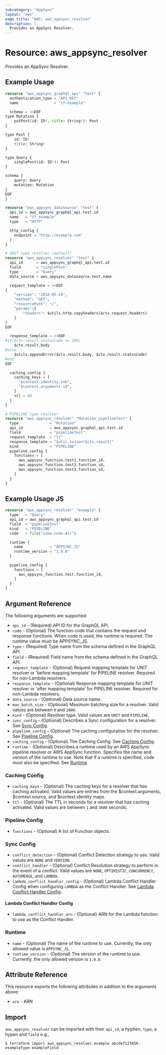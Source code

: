 ```yaml
---
subcategory: "AppSync"
layout: "aws"
page_title: "AWS: aws_appsync_resolver"
description: |-
  Provides an AppSync Resolver.
---
```


# Resource: aws_appsync_resolver

Provides an AppSync Resolver.

## Example Usage

```terraform
resource "aws_appsync_graphql_api" "test" {
  authentication_type = "API_KEY"
  name                = "tf-example"

  schema = <<EOF
type Mutation {
	putPost(id: ID!, title: String!): Post
}

type Post {
	id: ID!
	title: String!
}

type Query {
	singlePost(id: ID!): Post
}

schema {
	query: Query
	mutation: Mutation
}
EOF
}

resource "aws_appsync_datasource" "test" {
  api_id = aws_appsync_graphql_api.test.id
  name   = "tf_example"
  type   = "HTTP"

  http_config {
    endpoint = "http://example.com"
  }
}

# UNIT type resolver (default)
resource "aws_appsync_resolver" "test" {
  api_id      = aws_appsync_graphql_api.test.id
  field       = "singlePost"
  type        = "Query"
  data_source = aws_appsync_datasource.test.name

  request_template = <<EOF
{
    "version": "2018-05-29",
    "method": "GET",
    "resourcePath": "/",
    "params":{
        "headers": $utils.http.copyheaders($ctx.request.headers)
    }
}
EOF

  response_template = <<EOF
#if($ctx.result.statusCode == 200)
    $ctx.result.body
#else
    $utils.appendError($ctx.result.body, $ctx.result.statusCode)
#end
EOF

  caching_config {
    caching_keys = [
      "$context.identity.sub",
      "$context.arguments.id",
    ]
    ttl = 60
  }
}

# PIPELINE type resolver
resource "aws_appsync_resolver" "Mutation_pipelineTest" {
  type              = "Mutation"
  api_id            = aws_appsync_graphql_api.test.id
  field             = "pipelineTest"
  request_template  = "{}"
  response_template = "$util.toJson($ctx.result)"
  kind              = "PIPELINE"
  pipeline_config {
    functions = [
      aws_appsync_function.test1.function_id,
      aws_appsync_function.test2.function_id,
      aws_appsync_function.test3.function_id,
    ]
  }
}
```

## Example Usage JS

```terraform
resource "aws_appsync_resolver" "example" {
  type   = "Query"
  api_id = aws_appsync_graphql_api.test.id
  field  = "pipelineTest"
  kind   = "PIPELINE"
  code   = file("some-code-dir")

  runtime {
    name            = "APPSYNC_JS"
    runtime_version = "1.0.0"
  }

  pipeline_config {
    functions = [
      aws_appsync_function.test.function_id,
    ]
  }
}
```

## Argument Reference

The following arguments are supported:

* `api_id` - (Required) API ID for the GraphQL API.
* `code` - (Optional) The function code that contains the request and response functions. When code is used, the runtime is required. The runtime value must be APPSYNC_JS.
* `type` - (Required) Type name from the schema defined in the GraphQL API.
* `field` - (Required) Field name from the schema defined in the GraphQL API.
* `request_template` - (Optional) Request mapping template for UNIT resolver or 'before mapping template' for PIPELINE resolver. Required for non-Lambda resolvers.
* `response_template` - (Optional) Response mapping template for UNIT resolver or 'after mapping template' for PIPELINE resolver. Required for non-Lambda resolvers.
* `data_source` - (Optional) Data source name.
* `max_batch_size` - (Optional) Maximum batching size for a resolver. Valid values are between `0` and `2000`.
* `kind`  - (Optional) Resolver type. Valid values are `UNIT` and `PIPELINE`.
* `sync_config` - (Optional) Describes a Sync configuration for a resolver. See [Sync Config](#sync-config).
* `pipeline_config` - (Optional) The caching configuration for the resolver. See [Pipeline Config](#pipeline-config).
* `caching_config` - (Optional) The Caching Config. See [Caching Config](#caching-config).
* `runtime` - (Optional) Describes a runtime used by an AWS AppSync pipeline resolver or AWS AppSync function. Specifies the name and version of the runtime to use. Note that if a runtime is specified, code must also be specified. See [Runtime](#runtime).

### Caching Config

* `caching_keys` - (Optional) The caching keys for a resolver that has caching activated. Valid values are entries from the $context.arguments, $context.source, and $context.identity maps.
* `ttl` - (Optional) The TTL in seconds for a resolver that has caching activated. Valid values are between `1` and `3600` seconds.

### Pipeline Config

* `functions` - (Optional) A list of Function objects.

### Sync Config

* `conflict_detection` - (Optional) Conflict Detection strategy to use. Valid values are `NONE` and `VERSION`.
* `conflict_handler` - (Optional) Conflict Resolution strategy to perform in the event of a conflict. Valid values are `NONE`, `OPTIMISTIC_CONCURRENCY`, `AUTOMERGE`, and `LAMBDA`.
* `lambda_conflict_handler_config` - (Optional) Lambda Conflict Handler Config when configuring `LAMBDA` as the Conflict Handler. See [Lambda Conflict Handler Config](#lambda-conflict-handler-config).

#### Lambda Conflict Handler Config

* `lambda_conflict_handler_arn` - (Optional) ARN for the Lambda function to use as the Conflict Handler.

### Runtime

* `name` - (Optional) The name of the runtime to use. Currently, the only allowed value is `APPSYNC_JS`.
* `runtime_version` - (Optional) The version of the runtime to use. Currently, the only allowed version is `1.0.0`.

## Attribute Reference

This resource exports the following attributes in addition to the arguments above:

* `arn` - ARN

## Import

`aws_appsync_resolver` can be imported with their `api_id`, a hyphen, `type`, a hypen and `field` e.g.,

```
$ terraform import aws_appsync_resolver.example abcdef123456-exampleType-exampleField
```
